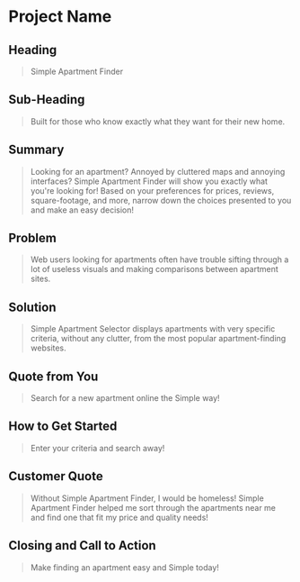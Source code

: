 # Project Name #

<!--
> This material was originally posted [here](http://www.quora.com/What-is-Amazons-approach-to-product-development-and-product-management). It is reproduced here for posterities sake.

There is an approach called "working backwards" that is widely used at Amazon. They work backwards from the customer, rather than starting with an idea for a product and trying to bolt customers onto it. While working backwards can be applied to any specific product decision, using this approach is especially important when developing new products or features.

For new initiatives a product manager typically starts by writing an internal press release announcing the finished product. The target audience for the press release is the new/updated product's customers, which can be retail customers or internal users of a tool or technology. Internal press releases are centered around the customer problem, how current solutions (internal or external) fail, and how the new product will blow away existing solutions.

If the benefits listed don't sound very interesting or exciting to customers, then perhaps they're not (and shouldn't be built). Instead, the product manager should keep iterating on the press release until they've come up with benefits that actually sound like benefits. Iterating on a press release is a lot less expensive than iterating on the product itself (and quicker!).

If the press release is more than a page and a half, it is probably too long. Keep it simple. 3-4 sentences for most paragraphs. Cut out the fat. Don't make it into a spec. You can accompany the press release with a FAQ that answers all of the other business or execution questions so the press release can stay focused on what the customer gets. My rule of thumb is that if the press release is hard to write, then the product is probably going to suck. Keep working at it until the outline for each paragraph flows.

Oh, and I also like to write press-releases in what I call "Oprah-speak" for mainstream consumer products. Imagine you're sitting on Oprah's couch and have just explained the product to her, and then you listen as she explains it to her audience. That's "Oprah-speak", not "Geek-speak".

Once the project moves into development, the press release can be used as a touchstone; a guiding light. The product team can ask themselves, "Are we building what is in the press release?" If they find they're spending time building things that aren't in the press release (overbuilding), they need to ask themselves why. This keeps product development focused on achieving the customer benefits and not building extraneous stuff that takes longer to build, takes resources to maintain, and doesn't provide real customer benefit (at least not enough to warrant inclusion in the press release).
 -->

## Heading ##
  <!-- > Name the product in a way the reader (i.e. your target customers) will understand. -->
  > Simple Apartment Finder
## Sub-Heading ##
  <!-- > Describe who the market for the product is and what benefit they get. One sentence only underneath the title. -->
  > Built for those who know exactly what they want for their new home.

## Summary ##
  <!-- > Give a summary of the product and the benefit. Assume the reader will not read anything else so make this paragraph good. -->
  > Looking for an apartment? Annoyed by cluttered maps and annoying interfaces? Simple Apartment Finder will show you exactly what you're looking for! Based on your preferences for prices, reviews, square-footage, and more, narrow down the choices presented to you and make an easy decision!

## Problem ##
  <!-- > Describe the problem your product solves. -->
  > Web users looking for apartments often have trouble sifting through a lot of useless visuals and making comparisons between apartment sites.

## Solution ##
  <!-- > Describe how your product elegantly solves the problem. -->
  > Simple Apartment Selector displays apartments with very specific criteria, without any clutter, from the most popular apartment-finding websites.

## Quote from You ##
  <!-- > A quote from a spokesperson in your company. -->
  > Search for a new apartment online the Simple way!

## How to Get Started ##
  <!-- > Describe how easy it is to get started. -->
  > Enter your criteria and search away!

## Customer Quote ##
  <!-- > Provide a quote from a hypothetical customer that describes how they experienced the benefit. -->
  > Without Simple Apartment Finder, I would be homeless! Simple Apartment Finder helped me sort through the apartments near me and find one that fit my price and quality needs!

## Closing and Call to Action ##
  <!-- > Wrap it up and give pointers where the reader should go next. -->
  > Make finding an apartment easy and Simple today!